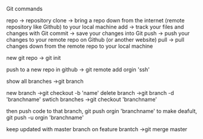 Git commands

repo -> repository
clone -> bring a repo down from the internet (remote repository like Github) to your local machine
add -> track your files and changes with Git
commit -> save your changes into Git
push -> push your changes to your remote repo on Github (or another website)
pull -> pull changes down from the remote repo to your local machine


new git repo
-> git init

push to a new repo in github
-> git remote add orgin 'ssh'

show all branches
->git branch

new branch
->git checkout -b 'name'
delete branch
->git branch -d 'branchname'
swtich branches
->git checkout 'branchname'


then push code to that branch,
git push orgin 'branchname'
to make deafult,
git push -u orgin 'branchname'

keep updated with master branch on feature brantch
->git merge master





